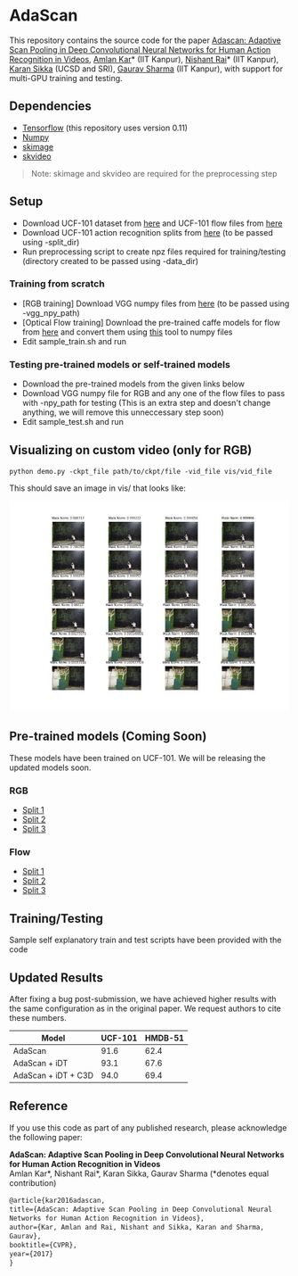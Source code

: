 # AdaScan 

This repository contains the source code for the paper [Adascan: Adaptive Scan Pooling in Deep Convolutional Neural Networks for Human Action Recognition in Videos](https://arxiv.org/abs/1611.08240), [Amlan Kar](http://amlankar.github.io)\* (IIT Kanpur), [Nishant Rai](http://nishantrai18.github.io)\* (IIT Kanpur), [Karan Sikka](http://ksikka.com) (UCSD and SRI), [Gaurav Sharma](http://grvsharma.com) (IIT Kanpur), with support for multi-GPU training and testing.

## Dependencies
* [Tensorflow](https://tensorflow.org) (this repository uses version 0.11)
* [Numpy](http://www.numpy.org/)
* [skimage](http://scikit-image.org/docs/dev/api/skimage.html)
* [skvideo](http://www.scikit-video.org/stable/io.html)

> Note: skimage and skvideo are required for the preprocessing step

## Setup
* Download UCF-101 dataset from [here](http://crcv.ucf.edu/data/UCF101.php) and UCF-101 flow files from [here]( https://github.com/feichtenhofer/twostreamfusion)
* Download UCF-101 action recognition splits from [here](http://crcv.ucf.edu/data/UCF101/UCF101TrainTestSplits-RecognitionTask.zip) (to be passed using -split_dir)
* Run preprocessing script to create npz files required for training/testing (directory created to be passed using -data_dir)

### Training from scratch
* [RGB training] Download VGG numpy files from [here](https://mega.nz/#!YU1FWJrA!O1ywiCS2IiOlUCtCpI6HTJOMrneN-Qdv3ywQP5poecM) (to be passed using -vgg_npy_path)
* [Optical Flow training] Download the pre-trained caffe models for flow from [here](https://github.com/yjxiong/caffe/tree/action_recog/models/action_recognition) and convert them using [this](https://github.com/ethereon/caffe-tensorflow) tool to numpy files
* Edit sample_train.sh and run

### Testing pre-trained models or self-trained models
* Download the pre-trained models from the given links below
* Download VGG numpy file for RGB and any one of the flow files to pass with -npy_path for testing (This is an extra step and doesn't change anything, we will remove this unneccessary step soon)
* Edit sample_test.sh and run

## Visualizing on custom video (only for RGB)
```
python demo.py -ckpt_file path/to/ckpt/file -vid_file vis/vid_file
```
This should save an image in vis/ that looks like:

![Sample visualization](vis/Basketball_g06_c01.jpg)

## Pre-trained models (Coming Soon)
These models have been trained on UCF-101. We will be releasing the updated models soon.

### RGB
* [Split 1]()
* [Split 2]()
* [Split 3]()

### Flow
* [Split 1]()
* [Split 2]()
* [Split 3]()

## Training/Testing
Sample self explanatory train and test scripts have been provided with the code

## Updated Results
After fixing a bug post-submission, we have achieved higher results with the same configuration as in the original paper. We request authors to cite these numbers.

| Model               | UCF-101 | HMDB-51 |
| ------------------- | ------- | ------- |
| AdaScan             | 91.6    | 62.4    |
| AdaScan + iDT       | 93.1    | 67.6    |
| AdaScan + iDT + C3D | 94.0    | 69.4    |

## Reference

If you use this code as part of any published research, please acknowledge the
following paper:

**AdaScan: Adaptive Scan Pooling in Deep Convolutional Neural Networks for Human Action Recognition in Videos**  
Amlan Kar\*, Nishant Rai\*, Karan Sikka, Gaurav Sharma (\*denotes equal contribution)

    @article{kar2016adascan,
    title={AdaScan: Adaptive Scan Pooling in Deep Convolutional Neural Networks for Human Action Recognition in Videos},
    author={Kar, Amlan and Rai, Nishant and Sikka, Karan and Sharma, Gaurav},
    booktitle={CVPR}, 
    year={2017} 
    }  
